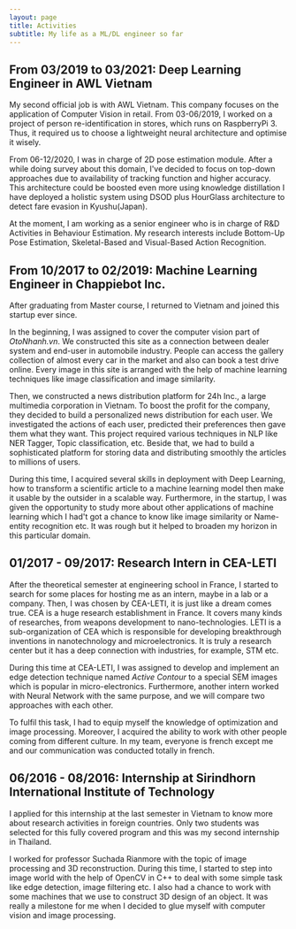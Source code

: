 ```yaml
---
layout: page
title: Activities
subtitle: My life as a ML/DL engineer so far
---
```


## From 03/2019 to 03/2021: Deep Learning Engineer in AWL Vietnam

My second official job is with AWL Vietnam. This company focuses on the application of Computer Vision in retail. From 
03-06/2019, I worked on a project of person re-identification in stores, which runs on RaspberryPi 3. Thus, it 
required us to choose a lightweight neural architecture and optimise it wisely.

From 06-12/2020, I was in charge of 2D pose estimation module. After a while doing survey about this domain, I've decided 
to focus on top-down approaches due to availability of tracking function and higher accuracy. This architecture could be 
boosted even more using knowledge distillation I have deployed a holistic system using DSOD plus HourGlass 
architecture to detect fare evasion in Kyushu(Japan).

At the moment, I am working as a senior engineer who is in charge of R&D Activities in Behaviour Estimation. My research 
interests include Bottom-Up Pose Estimation, Skeletal-Based and Visual-Based Action Recognition.


## From 10/2017 to 02/2019: Machine Learning Engineer in Chappiebot Inc.

After graduating from Master course, I returned to Vietnam and joined this startup ever since.

In the beginning, I was assigned to cover the computer vision part of _OtoNhanh.vn_. We constructed this site as a 
connection between dealer system and end-user in automobile industry. People can access the gallery collection of 
almost every car in the market and also can book a test drive online. Every image in this site is arranged with the 
help of machine learning techniques like image classification and image similarity.

Then, we constructed a news distribution platform for 24h Inc., a large multimedia corporation in Vietnam. To boost the 
profit for the company, they decided to build a personalized news distribution for each user. We investigated the actions 
of each user, predicted their preferences then gave them what they want. This project required various techniques in NLP 
like NER Tagger, Topic classification, etc. Beside that, we had to build a sophisticated platform for storing data and 
distributing smoothly the articles to millions of users.

During this time, I acquired several skills in deployment with Deep Learning, how to transform a scientific article to a 
machine learning model then make it usable by the outsider in a scalable way. Furthermore, in the startup, I was given the 
opportunity to study more about other applications of machine learning which I had't got a chance to know like image 
similarity or Name-entity recognition etc. It was rough but it helped to broaden my horizon in this particular domain.

## 01/2017 - 09/2017: Research Intern in CEA-LETI

After the theoretical semester at engineering school in France, I started to search for some places for hosting me as 
an intern, maybe in a lab or a company. Then, I was chosen by CEA-LETI, it is just like a dream comes true. CEA is a 
huge research establishment in France. It covers many kinds of researches, from weapons development to nano-technologies. 
LETI is a sub-organization of CEA which is responsible for developing breakthrough inventions in nanotechnology and 
microelectronics. It is truly a research center but it has a deep connection with industries, for example, STM etc.

During this time at CEA-LETI, I was assigned to develop and implement an edge detection technique named _Active Contour_ 
to a special SEM images which is popular in micro-electronics. Furthermore, another intern worked with Neural Network 
with the same purpose, and we will compare two approaches with each other.

To fulfil this task, I had to equip myself the knowledge of optimization and image processing. Moreover, I acquired the 
ability to work with other people coming from different culture. In my team, everyone is french except me and our 
communication was conducted totally in french.

## 06/2016 - 08/2016: Internship at Sirindhorn International Institute of Technology

I applied for this internship at the last semester in Vietnam to know more about research activities in foreign 
countries. Only two students was selected for this fully covered program and this was my second internship in Thailand.

I worked for professor Suchada Rianmore with the topic of image processing and 3D reconstruction. During this time, I 
started to step into image world with the help of OpenCV in C++ to deal with some simple task like edge detection, image 
filtering etc. I also had a chance to work with some machines that we use
to construct 3D design of an object. It was really a milestone for me when I decided to glue myself with computer vision 
and image processing.
